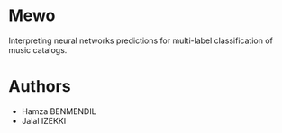 # Mewo

Interpreting neural networks predictions for multi-label classification of music catalogs.

# Authors

- Hamza BENMENDIL
- Jalal IZEKKI
